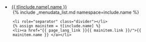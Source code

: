 <li class="dropdown{% if parent_namespace == include.name %} active{% endif %}">
  <a href="{{ page_lang_link }}{{ t[include.name].link }}" class="dropdown-toggle" data-toggle="dropdown" role="button" aria-haspopup="true" aria-expanded="false">{{ t[include.name].name }} <span class="caret"></span></a>
  <ul class="dropdown-menu list-unstyled">
    {% include _menudata_list.md namespace=include.name %}

    <li role="separator" class="divider"></li>
    {% assign mainitem = t[include.name] %}
    <li><a href="{{ page_lang_link }}{{ mainitem.link }}/">{{ mainitem.name }} </a></li>
  </ul>
</li>
